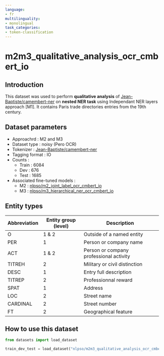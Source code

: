 ```yaml
---
language:
- fr
multilinguality:
- monolingual
task_categories:
- token-classification
---
```


# m2m3_qualitative_analysis_ocr_cmbert_io

## Introduction

This dataset was used to perform **qualitative analysis** of [Jean-Baptiste/camembert-ner](https://huggingface.co/Jean-Baptiste/camembert-ner) on **nested NER task** using Independant NER layers approach [M1]. 
It contains Paris trade directories entries from the 19th century.

## Dataset parameters

* Approachrd : M2 and M3
* Dataset type : noisy (Pero OCR)
* Tokenizer : [Jean-Baptiste/camembert-ner](https://huggingface.co/Jean-Baptiste/camembert-ner)
* Tagging format : IO
* Counts : 
    * Train : 6084
    * Dev : 676
    * Test : 1685
* Associated fine-tuned models :
    * M2 : [nlpso/m2_joint_label_ocr_cmbert_io](https://huggingface.co/nlpso/m2_joint_label_ocr_cmbert_io)
    * M3 : [nlpso/m3_hierarchical_ner_ocr_cmbert_io](https://huggingface.co/nlpso/m3_hierarchical_ner_ocr_cmbert_io)
    
## Entity types

Abbreviation|Entity group (level)|Description
-|-|-
O |1 & 2|Outside of a named entity
PER |1|Person or company name
ACT |1 & 2|Person or company professional activity
TITREH |2|Military or civil distinction
DESC |1|Entry full description
TITREP |2|Professionnal reward
SPAT |1|Address
LOC |2|Street name
CARDINAL |2|Street number
FT |2|Geographical feature

## How to use this dataset

```python
from datasets import load_dataset

train_dev_test = load_dataset("nlpso/m2m3_qualitative_analysis_ocr_cmbert_io")
